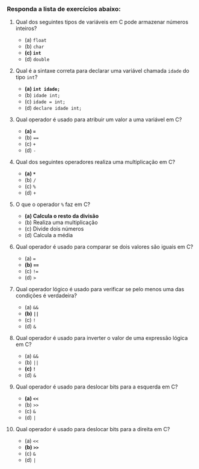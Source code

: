 ### Responda a lista de exercícios abaixo:

1. Qual dos seguintes tipos de variáveis em C pode armazenar números inteiros?
   - (a) `float`
   - (b) `char`
   - **(c) `int`**
   - (d) `double`

2. Qual é a sintaxe correta para declarar uma variável chamada `idade` do tipo `int`?
   - **(a) `int idade;`**
   - (b) `idade int;`
   - (c) `idade = int;`
   - (d) `declare idade int;`

3. Qual operador é usado para atribuir um valor a uma variável em C?
   - **(a) `=`**
   - (b) `==`
   - (c) `+`
   - (d) `-`

4. Qual dos seguintes operadores realiza uma multiplicação em C?
   - **(a) `*`**
   - (b) `/`
   - (c) `%`
   - (d) `+`

5. O que o operador `%` faz em C?
   - **(a) Calcula o resto da divisão**
   - (b) Realiza uma multiplicação
   - (c) Divide dois números
   - (d) Calcula a média

6. Qual operador é usado para comparar se dois valores são iguais em C?
   - (a) `=`
   - **(b) `==`**
   - (c) `!=`
   - (d) `>`

7. Qual operador lógico é usado para verificar se pelo menos uma das condições é verdadeira?
   - (a) `&&`
   - **(b) `||`**
   - (c) `!`
   - (d) `&`

8. Qual operador é usado para inverter o valor de uma expressão lógica em C?
   - (a) `&&`
   - (b) `||`
   - **(c) `!`**
   - (d) `&`

9. Qual operador é usado para deslocar bits para a esquerda em C?
   - **(a) `<<`**
   - (b) `>>`
   - (c) `&`
   - (d) `|`

10. Qual operador é usado para deslocar bits para a direita em C?
    - (a) `<<`
    - **(b) `>>`**
    - (c) `&`
    - (d) `|`
